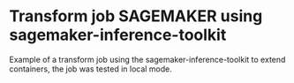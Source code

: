 # Transform job SAGEMAKER using sagemaker-inference-toolkit

Example of a transform job using the sagemaker-inference-toolkit to extend containers, the job was tested in local mode.

